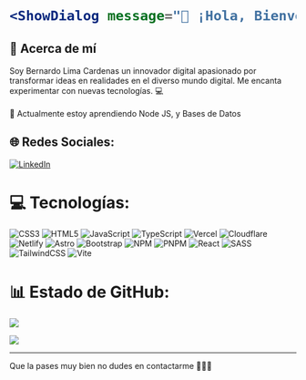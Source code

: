 
<h1 align="center" title="Bienvenido">

```jsx
<ShowDialog message="🌟 ¡Hola, Bienvenido!" />
```
  
</h1>


## 💫 Acerca de mí
Soy Bernardo Lima Cardenas un innovador digital apasionado por transformar ideas en realidades en el diverso mundo digital. Me encanta experimentar con nuevas tecnologías. 💻<br><br>🌱 Actualmente estoy aprendiendo Node JS, y Bases de Datos


## 🌐 Redes Sociales:
[![LinkedIn](https://img.shields.io/badge/LinkedIn-%230077B5.svg?logo=linkedin&logoColor=white)](https://linkedin.com/in/bernardo-lc) 


# 💻 Tecnologías:
![CSS3](https://img.shields.io/badge/css3-%231572B6.svg?style=for-the-badge&logo=css3&logoColor=white) ![HTML5](https://img.shields.io/badge/html5-%23E34F26.svg?style=for-the-badge&logo=html5&logoColor=white) ![JavaScript](https://img.shields.io/badge/javascript-%23323330.svg?style=for-the-badge&logo=javascript&logoColor=%23F7DF1E) ![TypeScript](https://img.shields.io/badge/typescript-%23007ACC.svg?style=for-the-badge&logo=typescript&logoColor=white) ![Vercel](https://img.shields.io/badge/vercel-%23000000.svg?style=for-the-badge&logo=vercel&logoColor=white) ![Cloudflare](https://img.shields.io/badge/Cloudflare-F38020?style=for-the-badge&logo=Cloudflare&logoColor=white) ![Netlify](https://img.shields.io/badge/netlify-%23000000.svg?style=for-the-badge&logo=netlify&logoColor=#00C7B7) ![Astro](https://img.shields.io/badge/astro-%232C2052.svg?style=for-the-badge&logo=astro&logoColor=white) ![Bootstrap](https://img.shields.io/badge/bootstrap-%238511FA.svg?style=for-the-badge&logo=bootstrap&logoColor=white) ![NPM](https://img.shields.io/badge/NPM-%23CB3837.svg?style=for-the-badge&logo=npm&logoColor=white) ![PNPM](https://img.shields.io/badge/pnpm-%234a4a4a.svg?style=for-the-badge&logo=pnpm&logoColor=f69220) ![React](https://img.shields.io/badge/react-%2320232a.svg?style=for-the-badge&logo=react&logoColor=%2361DAFB) ![SASS](https://img.shields.io/badge/SASS-hotpink.svg?style=for-the-badge&logo=SASS&logoColor=white) ![TailwindCSS](https://img.shields.io/badge/tailwindcss-%2338B2AC.svg?style=for-the-badge&logo=tailwind-css&logoColor=white) ![Vite](https://img.shields.io/badge/vite-%23646CFF.svg?style=for-the-badge&logo=vite&logoColor=white)
# 📊 Estado de GitHub:
![](https://github-readme-stats.vercel.app/api?username=holddev&theme=dark&hide_border=false&include_all_commits=false&count_private=false)<br/>

![](https://github-readme-stats.vercel.app/api/top-langs/?username=holddev&theme=dark&hide_border=false&include_all_commits=false&count_private=false&layout=compact)

---
Que la pases muy bien no dudes en contactarme 💚💚💚

<!-- Proudly created with GPRM ( https://gprm.itsvg.in ) -->
